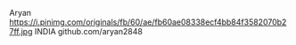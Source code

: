 Aryan
https://i.pinimg.com/originals/fb/60/ae/fb60ae08338ecf4bb84f3582070b27ff.jpg
INDIA github.com/aryan2848
